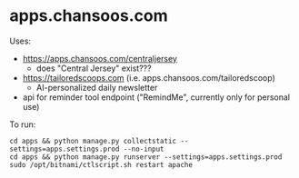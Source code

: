 # apps.chansoos.com

Uses:

- https://apps.chansoos.com/centraljersey
    - does "Central Jersey" exist???
- https://tailoredscoops.com (i.e. apps.chansoos.com/tailoredscoop)
    - AI-personalized daily newsletter
- api for reminder tool endpoint ("RemindMe", currently only for personal use)

To run:

```
cd apps && python manage.py collectstatic --settings=apps.settings.prod --no-input
cd apps && python manage.py runserver --settings=apps.settings.prod
sudo /opt/bitnami/ctlscript.sh restart apache
```
